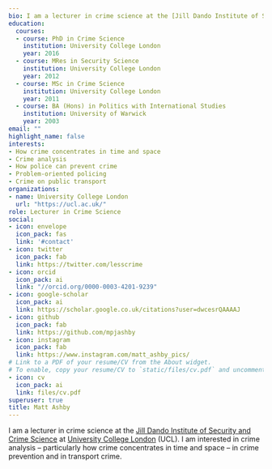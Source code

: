 ```yaml
---
bio: I am a lecturer in crime science at the [Jill Dando Institute of Security and Crime Science](https://ucl.ac.uk/jill-dando-institute/) at [University College London](https://ucl.ac.uk/) (UCL). I am interested in crime analysis – particularly how crime concentrates in time and space – in crime prevention and in transport crime.
education:
  courses:
  - course: PhD in Crime Science
    institution: University College London
    year: 2016
  - course: MRes in Security Science
    institution: University College London
    year: 2012
  - course: MSc in Crime Science
    institution: University College London
    year: 2011
  - course: BA (Hons) in Politics with International Studies
    institution: University of Warwick
    year: 2003
email: ""
highlight_name: false
interests:
- How crime concentrates in time and space
- Crime analysis
- How police can prevent crime
- Problem-oriented policing
- Crime on public transport
organizations:
- name: University College London
  url: "https://ucl.ac.uk/"
role: Lecturer in Crime Science
social:
- icon: envelope
  icon_pack: fas
  link: '#contact'
- icon: twitter
  icon_pack: fab
  link: https://twitter.com/lesscrime
- icon: orcid
  icon_pack: ai
  link: "//orcid.org/0000-0003-4201-9239"
- icon: google-scholar
  icon_pack: ai
  link: https://scholar.google.co.uk/citations?user=dwcesrQAAAAJ
- icon: github
  icon_pack: fab
  link: https://github.com/mpjashby
- icon: instagram
  icon_pack: fab
  link: https://www.instagram.com/matt_ashby_pics/
# Link to a PDF of your resume/CV from the About widget.
# To enable, copy your resume/CV to `static/files/cv.pdf` and uncomment the lines below.
- icon: cv
  icon_pack: ai
  link: files/cv.pdf
superuser: true
title: Matt Ashby
---
```


I am a lecturer in crime science at the [Jill Dando Institute of Security and Crime Science](https://ucl.ac.uk/jill-dando-institute/) at [University College London](https://ucl.ac.uk/) (UCL). I am interested in crime analysis – particularly how crime concentrates in time and space – in crime prevention and in transport crime.

